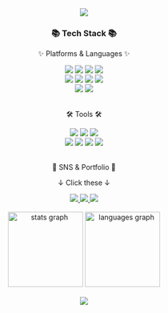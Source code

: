 <div align=center>
  <img src="https://capsule-render.vercel.app/api?type=waving&color=5B7EFF&height=300&section=header&text=Hyeri's%20github&fontSize=90&fontColor=FFFFFF" />

  <div align=center>
  	<h3>📚 Tech Stack 📚</h3>
  	<p>✨ Platforms & Languages ✨</p>
  </div>
  <div align="center">
	<img src="https://img.shields.io/badge/Java-007396?style=flat&logo=Conda-Forge&logoColor=white" />
	<img src="https://img.shields.io/badge/HTML5-E34F26?style=flat&logo=HTML5&logoColor=white" />
	<img src="https://img.shields.io/badge/CSS3-1572B6?style=flat&logo=CSS3&logoColor=white" />
	<img src="https://img.shields.io/badge/JavaScript-F7DF1E?style=flat&logo=JavaScript&logoColor=white" />
  <br>
	<img src="https://img.shields.io/badge/jQuery-0769AD?style=flat&logo=jQuery&logoColor=white" />
	<img src="https://img.shields.io/badge/Spring-6DB33F?style=flat&logo=Spring&logoColor=white" />
	<img src="https://img.shields.io/badge/React-61DAFB?style=flat&logo=React&logoColor=white" />
	<img src="https://img.shields.io/badge/Bootstrap-7952B3?style=flat&logo=Bootstrap&logoColor=white" />
	<br>
	<img src="https://img.shields.io/badge/MySQL-4479A1?style=flat&logo=MySQL&logoColor=white" />
	<img src="https://img.shields.io/badge/MariaDB-003545?style=flat&logo=MariaDB&logoColor=white" />
<!-- 	<img src="https://img.shields.io/badge/Linux-FCC624?style=flat&logo=Linux&logoColor=white" /> -->
</div>
<br>

  <div align=center>
  	<p>🛠 Tools 🛠</p>
  </div>
  <div align=center>
  	<img src="https://img.shields.io/badge/Eclipse%20IDE-2C2255?style=flat&logo=EclipseIDE&logoColor=white" />
  	<img src="https://img.shields.io/badge/Visual%20Studio%20Code-007ACC?style=flat&logo=VisualStudioCode&logoColor=white" />
  	<img src="https://img.shields.io/badge/Tomcat-F8DC75?style=flat&logo=ApacheTomcat&logoColor=white" />
  	<br>
  	<img src="https://img.shields.io/badge/AWS-232F3E?style=flat&logo=AmazonAWS&logoColor=white" />
  	<img src="https://img.shields.io/badge/GitHub-181717?style=flat&logo=GitHub&logoColor=white" />
	<img src="https://img.shields.io/badge/figma-F24E1E?style=flat&amp;logo=Figma&amp;logoColor=white" />
	<img src="https://img.shields.io/badge/slack-4A154B?style=flat&amp;logo=Slack&amp;logoColor=white" />
  </div><br>  

  <div align=center>
	  <p>🎨 SNS & Portfolio 🎨</p>
	  <p>↓ Click these ↓</p>
  </div>
  <div align=center>
  	<a href="https://github.com/hyeri-seo?tab=stars">
  		<img src="https://img.shields.io/badge/Portfolio-FF3633?style=flat&logo=Micro.blog&logoColor=white" />
  	</a>
  	<a href="https://sproutinghye.tistory.com/">
  		<img src="https://img.shields.io/badge/Blog-FF9800?style=flat&logo=Blogger&logoColor=white" />
  	</a>
  	<a href="hye_dam_2@naver.com">
  		<img src="https://img.shields.io/badge/Mail-30B980?style=flat&logo=Gmail&logoColor=white" />
  	</a>
  	<!-- <a href="">
  		<img src="https://img.shields.io/badge/Notion-000000?style=flat&logo=Notion&logoColor=white" />
  	</a> -->
  	<br>
  </div><br>

  <div align="center">
    <img src="https://github-readme-stats.vercel.app/api?username=hyeri-seo&hide_title=false&hide_rank=false&show_icons=true&include_all_commits=true&count_private=true&disable_animations=false&theme=algolia&locale=en&hide_border=false" height="150" alt="stats graph"  />
    <img src="https://github-readme-stats.vercel.app/api/top-langs?username=hyeri-seo&locale=en&hide_title=false&layout=compact&card_width=320&langs_count=10&theme=algolia&hide_border=false" height="150" alt="languages graph"/>
  </div><br>

  <img src="https://capsule-render.vercel.app/api?type=waving&color=5B7EFF&height=200&section=footer" />
</div>
